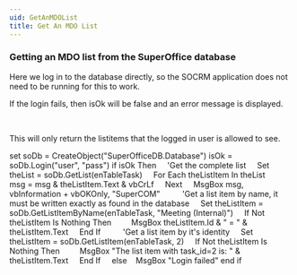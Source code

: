 ```yaml
---
uid: GetAnMDOList
title: Get An MDO List
---
```



### Getting an MDO list from the SuperOffice database

Here we log in to the database directly, so the SOCRM application does not need to be running for this to work.

If the login fails, then isOk will be false and an error message is displayed.

 

This will only return the listitems that the logged in user is allowed to see.

set soDb = CreateObject("SuperOfficeDB.Database")
isOk = soDb.Login("user", "pass")
if isOk Then
    'Get the complete list
    Set theList = soDb.GetList(enTableTask)
    For Each theListItem In theList
        msg = msg & theListItem.Text & vbCrLf
    Next
    MsgBox msg, vbInformation + vbOKOnly, "SuperCOM"
    
    'Get a list item by name, it must be written exactly as found in the database
    Set theListItem = soDb.GetListItemByName(enTableTask, "Meeting (Internal)")
    If Not theListItem Is Nothing Then
        MsgBox theListItem.Id & " = " & theListItem.Text
    End If
    
    'Get a list item by it's identity
    Set theListItem = soDb.GetListItem(enTableTask, 2)
    If Not theListItem Is Nothing Then
        MsgBox "The list item with task\_id=2 is: " & theListItem.Text
    End If
   
else
   MsgBox "Login failed"
end if